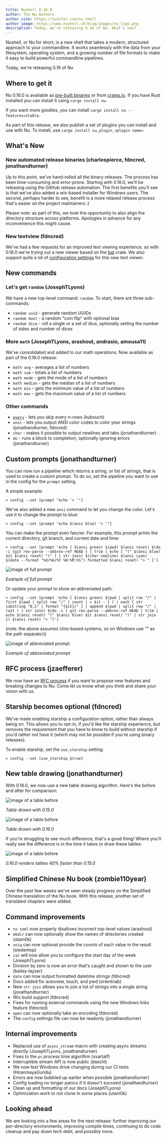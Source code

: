 ```yaml
---
title: Nushell 0.16.0
author: The Nu Authors
author_site: https://twitter.com/nu_shell
author_image: https://www.nushell.sh/blog/images/nu_logo.png
description: Today, we're releasing 0.16 of Nu. What's new?
---
```


Nushell, or Nu for short, is a new shell that takes a modern, structured approach to your commandline. It works seamlessly with the data from your filesystem, operating system, and a growing number of file formats to make it easy to build powerful commandline pipelines.

Today, we're releasing 0.16 of Nu

## Where to get it

Nu 0.16.0 is available as [pre-built binaries](https://github.com/nushell/nushell/releases/tag/0.16.0) or from [crates.io](https://crates.io/crates/nu). If you have Rust installed you can install it using `cargo install nu`.

If you want more goodies, you can install `cargo install nu --features=stable`.

As part of this release, we also publish a set of plugins you can install and use with Nu. To install, use `cargo install nu_plugin_<plugin name>`.

## What's New

### New automated release binaries (charlespierce, fdncred, jonathandturner)

Up to this point, we've hand-rolled all the binary releases. The process has been time-consuming and error-prone. Starting with 0.16.0, we'll be releasing using the GitHub release automation. The first benefits you'll see is that we've also added a wix-based installer for Windows users. The second, perhaps harder to see, benefit is a more relaxed release process that's easier on the project maintainers :)

Please note: as part of this, we took the opportunity to also align the directory structure across platforms. Apologies in advance for any inconvenience this might cause.

### New textview (fdncred)

We've had a few requests for an improved text viewing experience, so with 0.16.0 we're trying out a new viewer based on the [bat](https://crates.io/crates/bat) crate. We also support quite a lot of [configuration settings](https://github.com/nushell/nushell/pull/2010) for this new text viewer.

## New commands

### Let's get `random` (JosephTLyons)

We have a new top-level command: `random`. To start, there are three sub-commands:

- `random uuid` - generate random UUIDs
- `random bool` - a random "coin flip" with optional bias
- `random dice` - roll a single or a set of dice, optionally setting the number of sides and number of dices

### More `math` (JosephTLyons, arashout, andrasio, amousa11)

We've consolidated and added to our math operations. Now available as part of the 0.16.0 release:

- `math avg` - averages a list of numbers
- `math sum` - totals a list of numbers
- `math mode` - gets the mode of a list of numbers
- `math median` - gets the median of a list of numbers
- `math min` - gets the minimum value of a list of numbers
- `math max` - gets the maximum value of a list of numbers

### Other commands

- [`every`](https://github.com/nushell/nushell/pull/1992) - lets you skip every n-rows (kubouch)
- `ansi` - lets you output ANSI color codes to color your strings (jonathandturner, fdncred)
- `char` - makes it possible to output newlines and tabs (jonathandturner)
- `do` - runs a block to completion, optionally ignoring errors (jonathandturner)

## Custom prompts (jonathandturner)

You can now run a pipeline which returns a string, or list of strings, that is used to create a custom prompt. To do so, set the pipeline you want to use in the config for the `prompt` setting.

A simple example:

```nu
> config --set [prompt "echo '> '"]
```

We've also added a new `ansi` command to let you change the color. Let's use it to change the prompt to blue:

```nu
> config --set [prompt "echo $(ansi blue) '> '"]
```

You can make the prompt even fancier. For example, this prompt prints the current directory, git branch, and current date and time:

```nu
> config --set [prompt 'echo [ $(ansi green) $(pwd) $(ansi reset) $(do -i {git rev-parse --abbrev-ref HEAD } | trim | echo [ "(" $(ansi blue) $it $(ansi reset) ")" ] | str join) $(char newline) $(ansi cyan) $(date --format "%d/%m/%Y %H:%M:%S").formatted $(ansi reset) "> " ]']
```

![image of full prompt](/assets/images/0_16_0_prompt_3.png)

_Example of full prompt_

Or update your prompt to show an abbreviated path:

```nu
> config --set [prompt 'echo [ $(ansi green) $(pwd | split row "/" | first $(pwd | split row "/" | count | = $it - 1 ) | each { str substring "0,1" | format "{$it}/" } | append $(pwd | split row "/" | last ) | str join) $(do -i { git rev-parse --abbrev-ref HEAD | trim | echo $(ansi reset) "(" $(ansi blue) $it $(ansi reset) ")" | str join }) $(ansi reset) "> "]']
```

(note: the above assumes Unix-based systems, so on Windows use "\" as the path separator))

![image of abbreviated prompt](/assets/images/0_16_0_prompt_4.png)

_Example of abbreviated prompt_

## RFC process (jzaefferer)

We now have an [RFC process](https://github.com/nushell/rfcs) if you want to propose new features and breaking changes to Nu. Come let us know what you think and share your vision with us.

## Starship becomes optional (fdncred)

We've made enabling starship a configuration option, rather than always being on. This allows you to opt-in, if you'd like the starship experience, but removes the requirement that you have to know to build without starship if you'd rather not have it (which may not be possible if you're using binary releases).

To enable starship, set the `use_starship` setting:

```nu
> config --set [use_starship $true]
```

## New table drawing (jonathandturner)

With 0.16.0, we now use a new table drawing algorithm. Here's the before and after for comparison:

![image of a table before](/assets/images/0_16_0_before_table.png)

_Table drawn with 0.15.0_

![image of a table before](/assets/images/0_16_0_after_table.png)

_Table drawn with 0.16.0_

If you're struggling to see much difference, that's a good thing! Where you'll really see the difference is in the time it takes to draw these tables:

![image of a table before](/assets/images/0_16_0_rendering_time.png)

_0.16.0 renders tables 40% faster than 0.15.0_

## Simplified Chinese Nu book (zombie110year)

Over the past few weeks we've seen steady progress on the Simplified Chinese translation of the Nu book. With this release, another set of translated chapters were added.

## Command improvements

- `to toml` now properly disallows incorrect top-level values (arashout)
- `mkdir` can now optionally show the names of directories created (utam0k)
- `uniq` can now optional provide the counts of each value in the result (siedentop)
- `cal` will now allow you to configure the start day of the week (JosephTLyons)
- Division by zero is now an error that's caught and shown to the user (bailey-layzer)
- `date` can now output formatted datetime strings (fdncred)
- Docs added for autoview, touch, and pwd (orientnab)
- New `str join` allows you to join a list of strings into a single string (jonathandturner)
- Wix build support (fdncred)
- Fixes for running external commands using the new Windows links feature (fdncred)
- `open` can now optionally take an encoding (fdncred)
- The `config` settings file can now be readonly (jonathandturner)

## Internal improvements

- Replaced use of `async_stream` macro with creating async streams directly (JosephTLyons, jonathandturner)
- Fixes to the `ps` process time algorithm (svartalf)
- Interruptible stream API is now public (daschl)
- We now test Windows drive changing during our CI tests (HiranmayaGundu)
- Errors are now bubbled up earlier when possible (jonathandturner)
- Config loading no longer panics if it doesn't succeed (jonathandturner)
- Clean up and formatting of our docs (JosephTLyons)
- Optimization work to not clone in some places (utam0k)

## Looking ahead

We are looking into a few areas for the next release: further improving our per-directory environments, improving compile times, continuing to do code cleanup and pay down tech debt, and possibly more.
